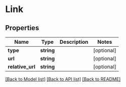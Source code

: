 # Link

## Properties
Name | Type | Description | Notes
------------ | ------------- | ------------- | -------------
**type** | **string** |  | [optional] 
**url** | **string** |  | [optional] 
**relative_url** | **string** |  | [optional] 

[[Back to Model list]](../README.md#documentation-for-models) [[Back to API list]](../README.md#documentation-for-api-endpoints) [[Back to README]](../README.md)


